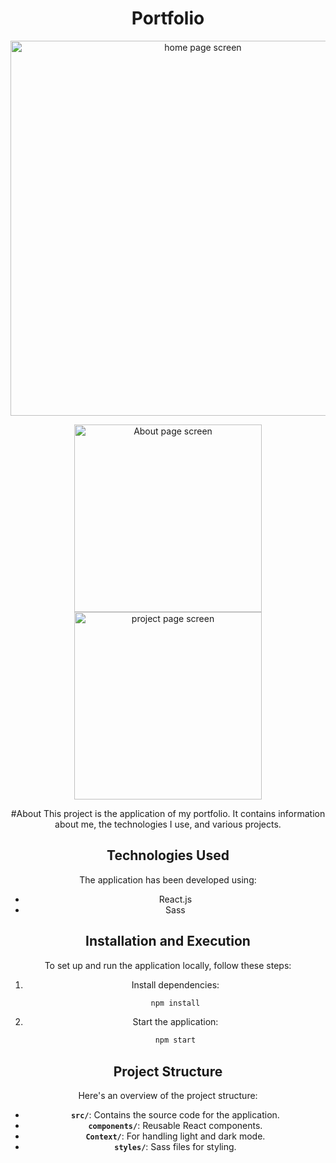 <div align="center">
  <h1>Portfolio</h1>
  
</div>
<p align="center">
<img src="https://media.discordapp.net/attachments/1268608877755236446/1268615900227960912/portfolio1.PNG?ex=66ad1220&is=66abc0a0&hm=f0fb4a817320cda9a190e9570ce9506b75e9a97365fb1d3147f85cc3cb8024be&=&format=webp&quality=lossless&width=1415&height=676" alt="home page screen" style="width:600px; height:auto;">
</p>
<p align="center">
<img src="https://media.discordapp.net/attachments/1268608877755236446/1268615899376648192/porfolio2.PNG?ex=66ad1220&is=66abc0a0&hm=c6a5190eaea4e24b096ca7065767679d51781543ea6261749abffb3c9db9507d&=&format=webp&quality=lossless&width=1383&height=676" alt="About page screen" style="width:300px; height:auto;"> <img src="https://media.discordapp.net/attachments/1268608877755236446/1268615899791888525/porfolio3.PNG?ex=66ad1220&is=66abc0a0&hm=ad79f1f09373e142591e92ae90416ba9560adc33bc59b42bcf025b50f1fe4313&=&format=webp&quality=lossless&width=1391&height=676" alt="project page screen" style="width:300px; height:auto;"></p>

<div align="center">
  #About
This project is the application of my portfolio. It contains information about me, the technologies I use, and various projects.

## Technologies Used

The application has been developed using:
- React.js
- Sass

## Installation and Execution

To set up and run the application locally, follow these steps:

1. Install dependencies:
    ```bash
    npm install
    ```
2. Start the application:
    ```bash
    npm start
    ```

## Project Structure

Here's an overview of the project structure:

  - **`src/`**: Contains the source code for the application.
  - **`components/`**: Reusable React components.
  - **`Context/`**: For handling light and dark mode.
  - **`styles/`**: Sass files for styling.

</div>
